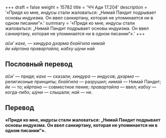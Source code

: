 +++
draft = false
weight = 15782
title = 'ЧЧ Ади 17.204'
description = '«Придя ко мне, индусы стали жаловаться: „Нимай Пандит подрывает основы индуизма. Он ввел санкиртану, которая не упоминается ни в одном писании“».'
summary = '«Придя ко мне, индусы стали жаловаться: „Нимай Пандит подрывает основы индуизма. Он ввел санкиртану, которая не упоминается ни в одном писании“».'
+++

_а̄си’ кахе, — хиндура дхарма бха̄н̇гила нима̄и  
йе кӣртана праварта̄ила, кабху ш́уни на̄и_

## Пословный перевод

_а̄си’_ — придя; _кахе_ — сказали; _хиндура_ — индусов; _дхарма_ — религиозные принципы; _бха̄н̇гила_ — разрушил; _нима̄и_ — Нимай Пандит; _йе_ — то; _кӣртана_ — совместное пение; _праварта̄ила_ — ввел; _кабху_ — когда-либо; _ш́уни_ — слышали; _на̄и_ — не.

## Перевод

**«Придя ко мне, индусы стали жаловаться: „Нимай Пандит подрывает основы индуизма. Он ввел санкиртану, которая не упоминается ни в одном писании“».**
